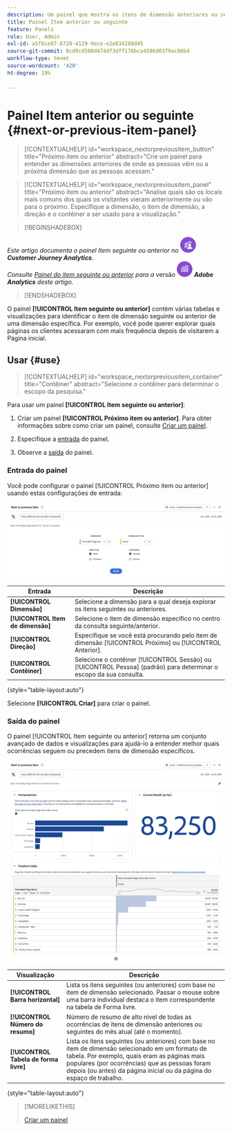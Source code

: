 ```yaml
---
description: Um painel que mostra os itens de dimensão anteriores ou seguintes para uma dimensão específica.
title: Painel Item anterior ou seguinte
feature: Panels
role: User, Admin
exl-id: a5f6ce97-6720-4129-9ece-e2e834289d45
source-git-commit: 0cd9cd508d474df3dff176bca4596d0379ac86b4
workflow-type: tm+mt
source-wordcount: '420'
ht-degree: 19%

---
```


# Painel Item anterior ou seguinte {#next-or-previous-item-panel}

<!-- markdownlint-disable MD034 -->

>[!CONTEXTUALHELP]
>id="workspace_nextorpreviousitem_button"
>title="Próximo item ou anterior"
>abstract="Crie um painel para entender as dimensões anteriores de onde as pessoas vêm ou a próxima dimensão que as pessoas acessam."

>[!CONTEXTUALHELP]
>id="workspace_nextorpreviousitem_panel"
>title="Próximo item ou anterior"
>abstract="Analise quais são os locais mais comuns dos quais os visitantes vieram anteriormente ou vão para o próximo. Especifique a dimensão, o item de dimensão, a direção e o contêiner a ser usado para a visualização."



<!-- markdownlint-enable MD034 -->

>[!BEGINSHADEBOX]

_Este artigo documenta o painel Item seguinte ou anterior no_ ![CustomerJourneyAnalytics](/help/assets/icons/CustomerJourneyAnalytics.svg) _**Customer Journey Analytics**_.<br/>_Consulte [Painel do item seguinte ou anterior](https://experienceleague.adobe.com/en/docs/analytics/analyze/analysis-workspace/panels/next-previous) para a_ versão ![AdobeAnalytics](/help/assets/icons/AdobeAnalytics.svg) _**Adobe Analytics** deste artigo._

>[!ENDSHADEBOX]

O painel **[!UICONTROL Item seguinte ou anterior]** contém várias tabelas e visualizações para identificar o item de dimensão seguinte ou anterior de uma dimensão específica. Por exemplo, você pode querer explorar quais páginas os clientes acessaram com mais frequência depois de visitarem a Página inicial.

## Usar {#use}

>[!CONTEXTUALHELP]
>id="workspace_nextorpreviousitem_container"
>title="Contêiner"
>abstract="Selecione o contêiner para determinar o escopo da pesquisa."

Para usar um painel **[!UICONTROL Item seguinte ou anterior]**:

1. Criar um painel **[!UICONTROL Próximo item ou anterior]**. Para obter informações sobre como criar um painel, consulte [Criar um painel](panels.md#create-a-panel).

1. Especifique a [entrada](#panel-input) do painel.

1. Observe a [saída](#panel-output) do painel.

### Entrada do painel

Você pode configurar o painel [!UICONTROL Próximo item ou anterior] usando estas configurações de entrada:

![Painel do item seguinte ou anterior](assets/next-or-previous-item.png)

| Entrada | Descrição |
| --- | --- |
| **[!UICONTROL Dimensão]** | Selecione a dimensão para a qual deseja explorar os itens seguintes ou anteriores. |
| **[!UICONTROL Item de dimensão]** | Selecione o item de dimensão específico no centro da consulta seguinte/anterior. |
| **[!UICONTROL Direção]** | Especifique se você está procurando pelo item de dimensão [!UICONTROL Próximo] ou [!UICONTROL Anterior]. |
| **[!UICONTROL Contêiner]** | Selecione o contêiner [!UICONTROL Sessão] ou [!UICONTROL Pessoa] (padrão) para determinar o escopo da sua consulta. |

{style="table-layout:auto"}

Selecione **[!UICONTROL Criar]** para criar o painel.

### Saída do painel

O painel [!UICONTROL Item seguinte ou anterior] retorna um conjunto avançado de dados e visualizações para ajudá-lo a entender melhor quais ocorrências seguem ou precedem itens de dimensão específicos.


![Saída do painel seguinte/anterior](assets/next-or-previous-item-output.png)


| Visualização | Descrição |
| --- | --- |
| **[!UICONTROL Barra horizontal]** | Lista os itens seguintes (ou anteriores) com base no item de dimensão selecionado. Passar o mouse sobre uma barra individual destaca o item correspondente na tabela de Forma livre. |
| **[!UICONTROL Número do resumo]** | Número de resumo de alto nível de todas as ocorrências de itens de dimensão anteriores ou seguintes do mês atual (até o momento). |
| **[!UICONTROL Tabela de forma livre]** | Lista os itens seguintes (ou anteriores) com base no item de dimensão selecionado em um formato de tabela. Por exemplo, quais eram as páginas mais populares (por ocorrências) que as pessoas foram depois (ou antes) da página inicial ou da página do espaço de trabalho. |

{style="table-layout:auto"}


>[!MORELIKETHIS]
>
>[Criar um painel](/help/analysis-workspace/c-panels/panels.md#create-a-panel)
>
